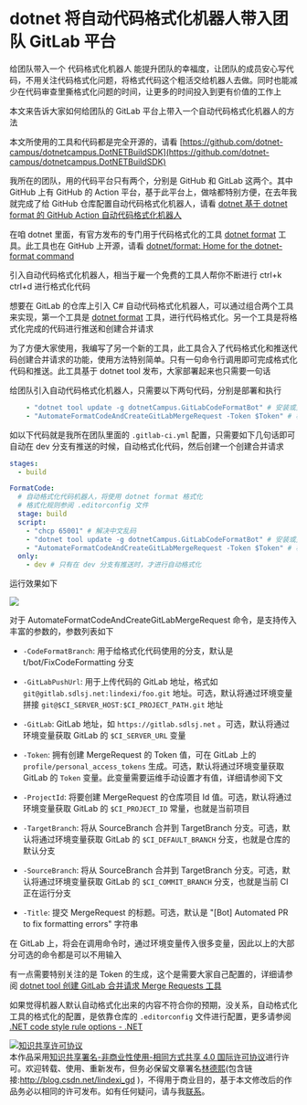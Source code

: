 # dotnet 将自动代码格式化机器人带入团队 GitLab 平台

给团队带入一个 代码格式化机器人 能提升团队的幸福度，让团队的成员安心写代码，不用关注代码格式化问题，将格式代码这个粗活交给机器人去做。同时也能减少在代码审查里撕格式化问题的时间，让更多的时间投入到更有价值的工作上

本文来告诉大家如何给团队的 GitLab 平台上带入一个自动代码格式化机器人的方法

<!--more-->
<!-- CreateTime:2021/11/30 20:36:29 -->

<!-- 发布 -->

本文所使用的工具和代码都是完全开源的，请看 [https://github.com/dotnet-campus/dotnetcampus.DotNETBuildSDK](https://github.com/dotnet-campus/dotnetcampus.DotNETBuildSDK)

我所在的团队，用的代码平台只有两个，分别是 GitHub 和 GitLab 这两个。其中 GitHub 上有 GitHub 的 Action 平台，基于此平台上，做啥都特别方便，在去年我就完成了给 GitHub 仓库配置自动代码格式化机器人，请看 [dotnet 基于 dotnet format 的 GitHub Action 自动代码格式化机器人](https://blog.lindexi.com/post/dotnet-%E5%9F%BA%E4%BA%8E-dotnet-format-%E7%9A%84-GitHub-Action-%E8%87%AA%E5%8A%A8%E4%BB%A3%E7%A0%81%E6%A0%BC%E5%BC%8F%E5%8C%96%E6%9C%BA%E5%99%A8%E4%BA%BA.html )

在咱 dotnet 里面，有官方发布的专门用于代码格式化的工具 [dotnet format](https://github.com/dotnet/format ) 工具。此工具也在 GitHub 上开源，请看 [dotnet/format: Home for the dotnet-format command](https://github.com/dotnet/format )

引入自动代码格式化机器人，相当于雇一个免费的工具人帮你不断进行 ctrl+k ctrl+d 进行格式化代码

想要在 GitLab 的仓库上引入 C# 自动代码格式化机器人，可以通过组合两个工具来实现，第一个工具是 [dotnet format](https://github.com/dotnet/format ) 工具，进行代码格式化。另一个工具是将格式化完成的代码进行推送和创建合并请求

为了方便大家使用，我编写了另一个新的工具，此工具合入了代码格式化和推送代码创建合并请求的功能，使用方法特别简单。只有一句命令行调用即可完成格式化代码和推送。此工具基于 dotnet tool 发布，大家部署起来也只需要一句话

给团队引入自动代码格式化机器人，只需要以下两句代码，分别是部署和执行

```yml
    - "dotnet tool update -g dotnetCampus.GitLabCodeFormatBot" # 安装或更新工具
    - "AutomateFormatCodeAndCreateGitLabMergeRequest -Token $Token" # 格式化代码，推送代码和创建合并请求
```

如以下代码就是我所在团队里面的 `.gitlab-ci.yml` 配置，只需要如下几句话即可自动在 dev 分支有推送的时候，自动格式化代码，然后创建一个创建合并请求

```yml
stages:
  - build

FormatCode:
  # 自动格式化代码机器人，将使用 dotnet format 格式化
  # 格式化规则参阅 .editorconfig 文件
  stage: build
  script:
    - "chcp 65001" # 解决中文乱码
    - "dotnet tool update -g dotnetCampus.GitLabCodeFormatBot" # 安装或更新工具
    - "AutomateFormatCodeAndCreateGitLabMergeRequest -Token $Token" # 格式化代码，推送代码和创建合并请求
  only:
    - dev # 只有在 dev 分支有推送时，才进行自动格式化
```

运行效果如下

<!-- ![](image/dotnet 将自动代码格式化机器人带入团队 GitLab 平台/dotnet 将自动代码格式化机器人带入团队 GitLab 平台0.png) -->

![](http://image.acmx.xyz/lindexi%2F20211130205183790.jpg)

对于 AutomateFormatCodeAndCreateGitLabMergeRequest 命令，是支持传入丰富的参数的，参数列表如下

- `-CodeFormatBranch`: 用于给格式化代码使用的分支，默认是 t/bot/FixCodeFormatting 分支
- `-GitLabPushUrl`: 用于上传代码的 GitLab 地址，格式如 `git@gitlab.sdlsj.net:lindexi/foo.git` 地址。可选，默认将通过环境变量拼接 `git@$CI_SERVER_HOST:$CI_PROJECT_PATH.git` 地址

- `-GitLab`: GitLab 地址，如 `https://gitlab.sdlsj.net` 。可选，默认将通过环境变量获取 GitLab 的 `$CI_SERVER_URL` 变量
- `-Token`: 拥有创建 MergeRequest 的 Token 值，可在 GitLab 上的 `profile/personal_access_tokens` 生成。可选，默认将通过环境变量获取 GitLab 的 `Token` 变量。此变量需要运维手动设置才有值，详细请参阅下文
- `-ProjectId`: 将要创建 MergeRequest 的仓库项目 Id 值。可选，默认将通过环境变量获取 GitLab 的 `$CI_PROJECT_ID` 常量，也就是当前项目
- `-TargetBranch`: 将从 SourceBranch 合并到 TargetBranch 分支。可选，默认将通过环境变量获取 GitLab 的 `$CI_DEFAULT_BRANCH` 分支，也就是仓库的默认分支
- `-SourceBranch`: 将从 SourceBranch 合并到 TargetBranch 分支。可选，默认将通过环境变量获取 GitLab 的 `$CI_COMMIT_BRANCH` 分支，也就是当前 CI 正在运行分支
- `-Title`: 提交 MergeRequest 的标题。可选，默认是 "[Bot] Automated PR to fix formatting errors" 字符串

在 GitLab 上，将会在调用命令时，通过环境变量传入很多变量，因此以上的大部分可选的命令都是可以不用输入

有一点需要特别关注的是 Token 的生成，这个是需要大家自己配置的，详细请参阅 [dotnet tool 创建 GitLab 合并请求 Merge Requests 工具](https://blog.lindexi.com/post/dotnet-tool-%E5%88%9B%E5%BB%BA-GitLab-%E5%90%88%E5%B9%B6%E8%AF%B7%E6%B1%82-Merge-Requests-%E5%B7%A5%E5%85%B7.html )

如果觉得机器人默认自动格式化出来的内容不符合你的预期，没关系，自动格式化工具的格式化的配置，是依靠仓库的 `.editorconfig` 文件进行配置，更多请参阅 [.NET code style rule options - .NET](https://docs.microsoft.com/en-us/dotnet/fundamentals/code-analysis/code-style-rule-options?WT.mc_id=WD-MVP-5003260 )

<a rel="license" href="http://creativecommons.org/licenses/by-nc-sa/4.0/"><img alt="知识共享许可协议" style="border-width:0" src="https://i.creativecommons.org/l/by-nc-sa/4.0/88x31.png" /></a><br />本作品采用<a rel="license" href="http://creativecommons.org/licenses/by-nc-sa/4.0/">知识共享署名-非商业性使用-相同方式共享 4.0 国际许可协议</a>进行许可。欢迎转载、使用、重新发布，但务必保留文章署名[林德熙](http://blog.csdn.net/lindexi_gd)(包含链接:http://blog.csdn.net/lindexi_gd )，不得用于商业目的，基于本文修改后的作品务必以相同的许可发布。如有任何疑问，请与我[联系](mailto:lindexi_gd@163.com)。
